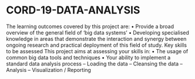# CORD-19-DATA-ANALYSIS
The learning outcomes covered by this project are: • Provide a broad overview of the general field of ‘big data systems’  • Developing specialised knowledge in areas that demonstrate the interaction and synergy between ongoing research and practical deployment of this field of study. Key skills to be assessed This project aims at assessing your skills in:  • The usage of common big data tools and techniques  • Your ability to implement a standard data analysis process  – Loading the data  – Cleansing the data  – Analysis  – Visualization / Reporting
